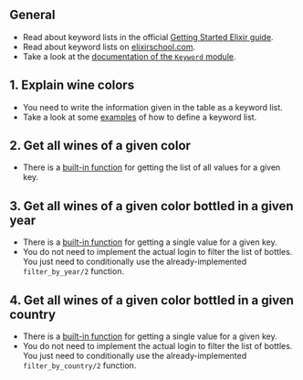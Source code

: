 ## General

- Read about keyword lists in the official [Getting Started Elixir guide][getting-started-keyword-lists].
- Read about keyword lists on [elixirschool.com][elixir-school-keyword-lists].
- Take a look at the [documentation of the `Keyword` module][keyword].

## 1. Explain wine colors

- You need to write the information given in the table as a keyword list.
- Take a look at some [examples][keyword-examples] of how to define a keyword list.

## 2. Get all wines of a given color

- There is a [built-in function][keyword-get-values] for getting the list of all values for a given key.

## 3. Get all wines of a given color bottled in a given year

- There is a [built-in function][keyword-get] for getting a single value for a given key.
- You do not need to implement the actual login to filter the list of bottles. You just need to conditionally use the already-implemented `filter_by_year/2` function.

## 4. Get all wines of a given color bottled in a given country

- There is a [built-in function][keyword-get] for getting a single value for a given key.
- You do not need to implement the actual login to filter the list of bottles. You just need to conditionally use the already-implemented `filter_by_country/2` function.

[getting-started-keyword-lists]: https://elixir-lang.org/getting-started/keywords-and-maps.html#keyword-lists
[elixir-school-keyword-lists]: https://elixirschool.com/en/lessons/basics/collections/#keyword-lists
[keyword]: https://hexdocs.pm/elixir/Keyword.html
[keyword-get-values]: https://hexdocs.pm/elixir/Keyword.html#get_values/2
[keyword-get]: https://hexdocs.pm/elixir/Keyword.html#get/3
[keyword-examples]: https://hexdocs.pm/elixir/Keyword.html#module-examples
